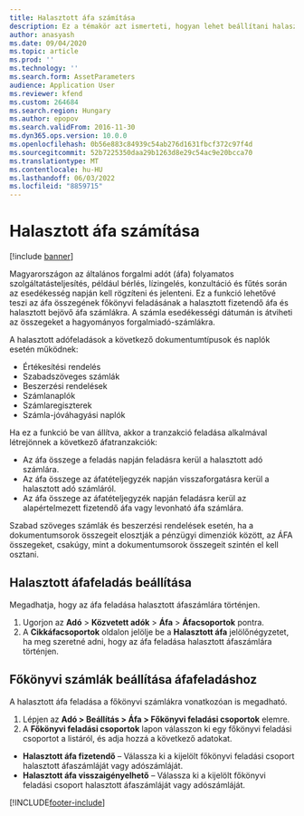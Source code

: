 ```yaml
---
title: Halasztott áfa számítása
description: Ez a témakör azt ismerteti, hogyan lehet beállítani halasztott áfaszámításokat és áfafeladásokat Magyarországra.
author: anasyash
ms.date: 09/04/2020
ms.topic: article
ms.prod: ''
ms.technology: ''
ms.search.form: AssetParameters
audience: Application User
ms.reviewer: kfend
ms.custom: 264684
ms.search.region: Hungary
ms.author: epopov
ms.search.validFrom: 2016-11-30
ms.dyn365.ops.version: 10.0.0
ms.openlocfilehash: 0b56e883c84939c54ab276d1631fbcf372c97f4d
ms.sourcegitcommit: 52b7225350daa29b1263d8e29c54ac9e20bcca70
ms.translationtype: MT
ms.contentlocale: hu-HU
ms.lasthandoff: 06/03/2022
ms.locfileid: "8859715"
---
```

# <a name="deferred-sales-tax-calculations"></a>Halasztott áfa számítása

[!include [banner](../includes/banner.md)]

Magyarországon az általános forgalmi adót (áfa) folyamatos szolgáltatásteljesítés, például bérlés, lízingelés, konzultáció és fűtés során az esedékesség napján kell rögzíteni és jelenteni. Ez a funkció lehetővé teszi az áfa összegének főkönyvi feladásának a halasztott fizetendő áfa és halasztott bejövő áfa számlákra. A számla esedékességi dátumán is átviheti az összegeket a hagyományos forgalmiadó-számlákra.

A halasztott adófeladások a következő dokumentumtípusok és naplók esetén működnek:

- Értékesítési rendelés
- Szabadszöveges számlák
- Beszerzési rendelések
- Számlanaplók
- Számlaregiszterek
- Számla-jóváhagyási naplók

Ha ez a funkció be van állítva, akkor a tranzakció feladása alkalmával létrejönnek a következő áfatranzakciók:

- Az áfa összege a feladás napján feladásra kerül a halasztott adó számlára.
- Az áfa összege az áfatételjegyzék napján visszaforgatásra kerül a halasztott adó számláról.
- Az áfa összege az áfatételjegyzék napján feladásra kerül az alapértelmezett fizetendő áfa vagy levonható áfa számlára.

Szabad szöveges számlák és beszerzési rendelések esetén, ha a dokumentumsorok összegeit elosztják a pénzügyi dimenziók között, az ÁFA összegeket, csakúgy, mint a dokumentumsorok összegeit szintén el kell osztani.

## <a name="set-up-deferred-vat-posting"></a>Halasztott áfafeladás beállítása 

Megadhatja, hogy az áfa feladása halasztott áfaszámlára történjen.

1. Ugorjon az **Adó** \> **Közvetett adók** \> **Áfa** \> **Áfacsoportok** pontra.
2. A **Cikkáfacsoportok** oldalon jelölje be a **Halasztott áfa** jelölőnégyzetet, ha meg szeretné adni, hogy az áfa feladása halasztott áfaszámlára történjen.

## <a name="set-up-ledger-accounts-for-deferred-vat-posting"></a>Főkönyvi számlák beállítása áfafeladáshoz

A halasztott áfa feladása a főkönyvi számlákra vonatkozóan is megadható.

1. Lépjen az **Adó \> Beállítás \> Áfa \> Főkönyvi feladási csoportok** elemre.
2. A **Főkönyvi feladási csoportok** lapon válasszon ki egy főkönyvi feladási csoportot a listáról, és adja hozzá a következő adatokat.

- **Halasztott áfa fizetendő** – Válassza ki a kijelölt főkönyvi feladási csoport halasztott áfaszámláját vagy adószámláját.
- **Halasztott áfa visszaigényelhető** – Válassza ki a kijelölt főkönyvi feladási csoport halasztott áfaszámláját vagy adószámláját.


[!INCLUDE[footer-include](../../includes/footer-banner.md)]